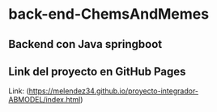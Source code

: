 # back-end-ChemsAndMemes

## Backend con Java springboot

## Link del proyecto en GitHub Pages
Link: (https://melendez34.github.io/proyecto-integrador-ABMODEL/index.html)

